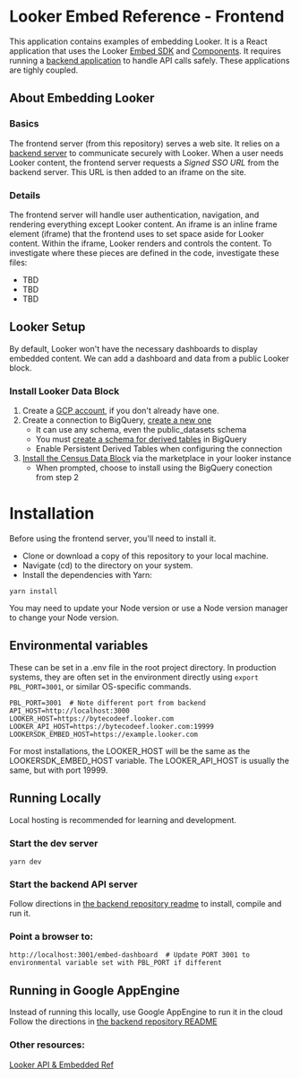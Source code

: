 # Looker Embed Reference - Frontend 

 This application contains examples of embedding Looker.  It is a React application that uses the Looker [Embed SDK](https://docs.looker.com/reference/embed-sdk/embed-sdk-intro) and [Components](https://docs.looker.com/data-modeling/extension-framework/components). It requires running a [backend application](https://github.com/bytecodeio/LookerEmbeddedReference-Backend) to handle API calls safely.  These applications are tighly coupled.

## About Embedding Looker

### Basics
The frontend server (from this repository) serves a web site.  It relies on a [backend server](ttps://github.com/bytecodeio/LookerEmbeddedReference-Backend) to communicate securely with Looker.  When a user needs Looker content, the frontend server requests a *Signed SSO URL* from the backend server.  This URL is then added to an iframe on the site. 

### Details
The frontend server will handle user authentication, navigation, and rendering everything except Looker content.  An iframe is an inline frame element (iframe) that the frontend uses to set space aside for Looker content.  Within the iframe, Looker renders and controls the content.  To investigate where these pieces are defined in the code, investigate these files:

* TBD
* TBD
* TBD

## Looker Setup

By default, Looker won't have the necessary dashboards to display embedded content.  We can add a dashboard and data from a public Looker block.

### Install Looker Data Block
1. Create a [GCP account](https://console.cloud.google.com/getting-started), if you don't already have one.
2. Create a connection to BigQuery, [create a new one](https://docs.looker.com/setup-and-management/database-config/google-bigquery) 
   - It can use any schema, even the public_datasets schema
   - You must [create a schema for derived tables](https://docs.looker.com/setup-and-management/database-config/google-bigquery#creating_a_temporary_dataset_for_persistent_derived_tables) in BigQuery
   - Enable Persistent Derived Tables when configuring the connection
3. [Install the Census Data Block](https://docs.looker.com/data-modeling/looker-blocks#data_blocks) via the marketplace in your looker instance
   - When prompted, choose to install using the BigQuery conection from step 2

# Installation
Before using the frontend server, you'll need to install it.

* Clone or download a copy of this repository to your local machine.
* Navigate (cd) to the directory on your system.
* Install the dependencies with Yarn:

```
yarn install
```
You may need to update your Node version or use a Node version manager to change your Node version.
  
## Environmental variables

These can be set in a .env file in the root project directory.  In production systems, they are often set in the environment directly using `export PBL_PORT=3001`, or similar OS-specific commands.

```
PBL_PORT=3001  # Note different port from backend 
API_HOST=http://localhost:3000
LOOKER_HOST=https://bytecodeef.looker.com
LOOKER_API_HOST=https://bytecodeef.looker.com:19999
LOOKERSDK_EMBED_HOST=https://example.looker.com   
```
For most installations, the LOOKER_HOST will be the same as the LOOKERSDK_EMBED_HOST variable. The LOOKER_API_HOST is usually the same, but with port 19999.

## Running Locally

Local hosting is recommended for learning and development.

### Start the dev server

```
yarn dev 
```

### Start the backend API server

Follow directions in [the backend repository readme](https://github.com/bytecodeio/LookerEmbeddedReference-Backend#installation) to install, compile and run it.

### Point a browser to:
```
http://localhost:3001/embed-dashboard  # Update PORT 3001 to environmental variable set with PBL_PORT if different
``` 

## Running in Google AppEngine

Instead of running this locally, use Google AppEngine to run it in the cloud 
Follow the directions in [the backend repository README](https://github.com/bytecodeio/LookerEmbeddedReference-Backend#google-appengine-installation)


### Other resources:

[Looker API & Embedded Ref ](https://docs.looker.com/reference/api-embedding-intro)
